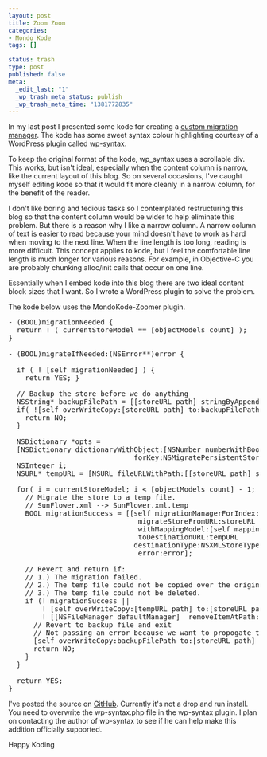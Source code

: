 ```yaml
--- 
layout: post
title: Zoom Zoom
categories: 
- Mondo Kode
tags: []

status: trash
type: post
published: false
meta: 
  _edit_last: "1"
  _wp_trash_meta_status: publish
  _wp_trash_meta_time: "1381772835"
---
```

In my last post I presented some kode for creating a <a href="http://www.preenandprune.com/cocoamondo/?p=468">custom migration manager</a>.  The kode has some sweet syntax colour highlighting courtesy of a WordPress plugin called <a href="http://wordpress.org/extend/plugins/wp-syntax/">wp-syntax</a>.

To keep the original format of the kode, wp_syntax uses a scrollable div.  This works, but isn't ideal, especially when the content column is narrow, like the current layout of this blog.  So on several occasions, I've caught myself editing kode so that it would fit more cleanly in a narrow column, for the benefit of the reader.

I don't like boring and tedious tasks so I contemplated restructuring this blog so that the content column would be wider to help eliminate this problem.  But there is a reason why I like a narrow column.   A narrow column of text is easier to read because your mind doesn't have to work as hard when moving to the next line.  When the line length is too long, reading is more difficult.  This concept applies to kode, but I feel the comfortable line length is much longer for various reasons.  For example, in Objective-C you are probably chunking alloc/init calls that occur on one line.

Essentially when I embed kode into this blog there are two ideal content block sizes that I want.  So I wrote a WordPress plugin to solve the problem.

The kode below uses the MondoKode-Zoomer plugin.

<pre lang="objC" zoom="yes">
- (BOOL)migrationNeeded {
  return ! ( currentStoreModel == [objectModels count] );
}

- (BOOL)migrateIfNeeded:(NSError**)error {

  if ( ! [self migrationNeeded] ) {
    return YES; }

  // Backup the store before we do anything
  NSString* backupFilePath = [[storeURL path] stringByAppendingString:@".backup"];
  if( ![self overWriteCopy:[storeURL path] to:backupFilePath error:error] ) {
    return NO;
  }

  NSDictionary *opts =
  [NSDictionary dictionaryWithObject:[NSNumber numberWithBool:YES]
                              forKey:NSMigratePersistentStoresAutomaticallyOption];
  NSInteger i;
  NSURL* tempURL = [NSURL fileURLWithPath:[[storeURL path] stringByAppendingString:@".temp"]];

  for( i = currentStoreModel; i < [objectModels count] - 1; i++ ) {
    // Migrate the store to a temp file.
    // SunFlower.xml --> SunFlower.xml.temp
    BOOL migrationSuccess = [[self migrationManagerForIndex:i]
                               migrateStoreFromURL:storeURL type:NSXMLStoreType options:opts
                               withMappingModel:[self mappingModelForIndex:i]
                               toDestinationURL:tempURL
                              destinationType:NSXMLStoreType destinationOptions:opts
                               error:error];

    // Revert and return if:
    // 1.) The migration failed.
    // 2.) The temp file could not be copied over the original.
    // 3.) The temp file could not be deleted.
    if (! migrationSuccess ||
        ! [self overWriteCopy:[tempURL path] to:[storeURL path] error:error] ||
        ! [[NSFileManager defaultManager]  removeItemAtPath:[tempURL path] error:error]) {
      // Revert to backup file and exit
      // Not passing an error because we want to propogate the previous error.
      [self overWriteCopy:backupFilePath to:[storeURL path]  error:NULL];
      return NO;
    }
  }

  return YES;
}
</pre>

I've posted the source on <a href="http://github.com/mcormier/MondoKode-zoomer/tree/master">GitHub</a>.  Currently it's not a drop and run install.  You need to overwrite the wp-syntax.php file in the wp-syntax plugin.  I plan on contacting the author of wp-syntax to see if he can help make this addition officially supported.

Happy Koding
